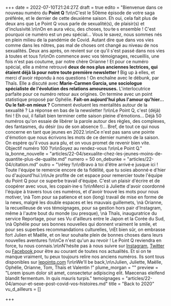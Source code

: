 +++
date = 2022-07-10T21:24:27Z
draft = true
edito = "Bienvenue dans ce nouveau numéro du **Point Q** !\n\nC'est le 50ème épisode de votre saga préférée, et le dernier de cette deuxième saison. Eh oui, cela fait plus de deux ans que Le Point Q vous parle de sexualité(s), de plaisir(s) et d'inclusivité.\n\nOn en aura vécu, des choses, tou·te·s ensemble ! C'est pourquoi ce numéro est un peu spécial... Vous le savez, nous sommes nés en plein milieu de la pandémie de Covid. Autant dire que dans vos vies comme dans les nôtres, pas mal de choses ont changé au niveau de nos sexualités. Deux ans après, on revient sur ce qu'il s'est passé dans nos vies à toutes et tous !\n\nOn commence avec vos témoignages, recueillis, une fois n'est pas coutume, par notre chère Orianne ! Et pour ce numéro spécial, elle a même retrouvé **deux de nos plus anciennes lectrices, qui étaient déjà là pour notre toute première newsletter !** Big up à elles, et merci d'avoir répondu à nos questions ! On enchaîne avec le débunk, par Thaïs. Elle a discuté avec **Marie-Carmen Garcia, une sociologue spécialiste de l'évolution des relations amoureuses.** L'interlocutrice parfaite pour ce numéro retour aux origines. On termine avec un point statistique proposé par Ophélie. **Fait-on aujourd'hui plus l'amour qu'hier... Ou le fait-on mieux ?** Comment évoluent les mentalités autour de la sexualité ? La réponse en bas de la newsletter !\n\nLe Point Q, c'est (déjà) fini ! Eh oui, il fallait bien terminer cette saison pleine d'émotions... Déjà 50 numéros qu'on essaie de libérer la parole autour des règles, des complexes, des fantasmes, du désir (ou de son absence !)... Bref, de tout ce qui nous concerne en tant que jeunes en 2022.\n\nCe n'est pas sans une pointe d'émotion que nous écrivons les mots de ce dernier numéro de la saison. On espère qu'il vous aura plu, et on vous promet de revenir bien vite. Objectif numéro 100 ?\n\nSoyez au rendez-vous !\n\nLe Point Q."
la_bonne_nouvelle = "articles/22-04/sexualite-chez-les-jeunes-moins-de-quantite-plus-de-qualite.md"
numero = 50
on_debunke = "articles/22-04/citation.md"
outro = "\nHey !\n\nBravo à toi d'être arrivé·e jusque ici ! Toute l'équipe te remercie encore de ta fidélité, que tu soies abonné·e d'hier ou d'aujourd'hui.\n\nJe profite de cet espace pour remercier toute l'équipe du Point Q pour ce superbe travail d'équipe. C'est un plaisir d'écrire et de coopérer avec vous, les copain·ine·s !\n\nMerci à Juliette d'avoir coordonné l'équipe à travers tous ces numéros, et d'avoir trouvé les mots pour nous motiver,  \nà Tom pour sa patience et son (long) travail de mise en forme de la news, malgré les double espaces et les mauvais guillemets,  \nà Orianne, la recueilleuse de vos témoignages, pour sa gestion hors pair d'Instagram, même à l'autre bout du monde (ou presque),  \nà Thaïs, inauguratrice du service Reportage, pour ses Vu d'ailleurs entre le Japon et la Corée du Sud,  \nà Ophélie pour ses bonnes nouvelles qui donnent vraiment le smile, et pour ses superbes recommandations culturelles,  \nEt bien sûr, on embrasse fort Julien et Maëlle, et on leur souhaite plein de bonnes choses dans leurs nouvelles aventures !\n\nCe n'est qu'un au revoir ! Le Point Q reviendra en force, tu nous connais.\n\nN'hésite pas à nous suivre sur [Instagram](https://www.instagram.com/lepoint.q/?hl=fr), [Twitter ](https://twitter.com/LePointQ)ou [Facebook ](https://www.facebook.com/lepointq.news/)pour être au courant de toutes nos actualités. Et si on te manque vraiment, tu peux toujours relire nos anciens numéros. Ils sont tous disponibles sur [lepointq.com](https://lepointq.com/) !\n\nWe'll be back,\n\nJulien, Juliette, Maëlle, Ophélie, Orianne, Tom, Thaïs et Valentin !"
plume_morgan = ""
preview = "Lorem ipsum dolor sit amet, consectetur adipiscing elit. Maecenas eleifend blandit fermentum. In quis mauris turpis."
temoignages = "articles/22-04/amour-et-sexe-post-covid-vos-histoires.md"
title = "Back to 2020"
vu_d_ailleurs = []

+++
